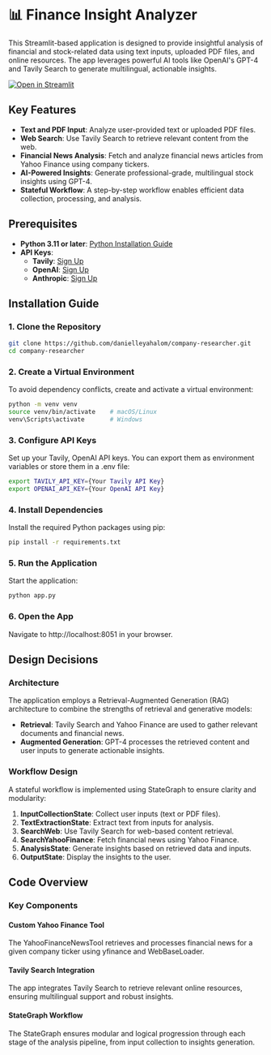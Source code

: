 # 📊 Finance Insight Analyzer

This Streamlit-based application is designed to provide insightful analysis of financial and stock-related data using text inputs, uploaded PDF files, and online resources. The app leverages powerful AI tools like OpenAI's GPT-4 and Tavily Search to generate multilingual, actionable insights.

[![Open in Streamlit](https://static.streamlit.io/badges/streamlit_badge_black_white.svg)](https://chatbot-template.streamlit.app/)

## Key Features

- **Text and PDF Input**: Analyze user-provided text or uploaded PDF files.
- **Web Search**: Use Tavily Search to retrieve relevant content from the web.
- **Financial News Analysis**: Fetch and analyze financial news articles from Yahoo Finance using company tickers.
- **AI-Powered Insights**: Generate professional-grade, multilingual stock insights using GPT-4.
- **Stateful Workflow**: A step-by-step workflow enables efficient data collection, processing, and analysis.

## Prerequisites

- **Python 3.11 or later**: [Python Installation Guide](https://www.tutorialsteacher.com/python/install-python)
- **API Keys**:
  - **Tavily**: [Sign Up](https://tavily.com/)
  - **OpenAI**: [Sign Up](https://openai.com/)
  - **Anthropic**: [Sign Up](https://console.anthropic.com/settings/keys)

## Installation Guide

### 1. Clone the Repository

```bash
git clone https://github.com/danielleyahalom/company-researcher.git
cd company-researcher
```

### 2. Create a Virtual Environment

To avoid dependency conflicts, create and activate a virtual environment:

```bash
python -m venv venv
source venv/bin/activate    # macOS/Linux
venv\Scripts\activate       # Windows
```

### 3. Configure API Keys

Set up your Tavily, OpenAI API keys. You can export them as environment variables or store them in a .env file:

```bash
export TAVILY_API_KEY={Your Tavily API Key}
export OPENAI_API_KEY={Your OpenAI API Key}
```

### 4. Install Dependencies

Install the required Python packages using pip:

```bash
pip install -r requirements.txt
```

### 5. Run the Application

Start the application:

```bash
python app.py
```

### 6. Open the App

Navigate to http://localhost:8051 in your browser.

## Design Decisions

### Architecture

The application employs a Retrieval-Augmented Generation (RAG) architecture to combine the strengths of retrieval and generative models:

- **Retrieval**: Tavily Search and Yahoo Finance are used to gather relevant documents and financial news.
- **Augmented Generation**: GPT-4 processes the retrieved content and user inputs to generate actionable insights.

### Workflow Design

A stateful workflow is implemented using StateGraph to ensure clarity and modularity:

1. **InputCollectionState**: Collect user inputs (text or PDF files).
2. **TextExtractionState**: Extract text from inputs for analysis.
3. **SearchWeb**: Use Tavily Search for web-based content retrieval.
4. **SearchYahooFinance**: Fetch financial news using Yahoo Finance.
5. **AnalysisState**: Generate insights based on retrieved data and inputs.
6. **OutputState**: Display the insights to the user.


## Code Overview

### Key Components

#### Custom Yahoo Finance Tool

The YahooFinanceNewsTool retrieves and processes financial news for a given company ticker using yfinance and WebBaseLoader.

#### Tavily Search Integration

The app integrates Tavily Search to retrieve relevant online resources, ensuring multilingual support and robust insights.

#### StateGraph Workflow

The StateGraph ensures modular and logical progression through each stage of the analysis pipeline, from input collection to insights generation.
